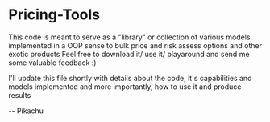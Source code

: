 # Pricing-Tools
This code is meant to serve as a "library" or collection of various models implemented in a OOP sense to bulk price and risk assess options and other exotic products
Feel free to download it/ use it/ playaround and send me some valuable feedback :)

I'll update this file shortly with details about the code, it's capabilities and models implemented and more importantly, how to use it and produce results

--
Pikachu


